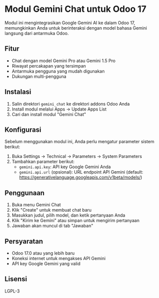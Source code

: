 # Modul Gemini Chat untuk Odoo 17

Modul ini mengintegrasikan Google Gemini AI ke dalam Odoo 17, memungkinkan Anda untuk berinteraksi dengan model bahasa Gemini langsung dari antarmuka Odoo.

## Fitur

- Chat dengan model Gemini Pro atau Gemini 1.5 Pro
- Riwayat percakapan yang tersimpan
- Antarmuka pengguna yang mudah digunakan
- Dukungan multi-pengguna

## Instalasi

1. Salin direktori `gemini_chat` ke direktori addons Odoo Anda
2. Install modul melalui Apps -> Update Apps List
3. Cari dan install modul "Gemini Chat"

## Konfigurasi

Sebelum menggunakan modul ini, Anda perlu mengatur parameter sistem berikut:

1. Buka Settings -> Technical -> Parameters -> System Parameters
2. Tambahkan parameter berikut:
   - `gemini.api.key`: API key Google Gemini Anda
   - `gemini.api.url` (opsional): URL endpoint API Gemini (default: https://generativelanguage.googleapis.com/v1beta/models/)

## Penggunaan

1. Buka menu Gemini Chat
2. Klik "Create" untuk membuat chat baru
3. Masukkan judul, pilih model, dan ketik pertanyaan Anda
4. Klik "Kirim ke Gemini" atau simpan untuk mengirim pertanyaan
5. Jawaban akan muncul di tab "Jawaban"

## Persyaratan

- Odoo 17.0 atau yang lebih baru
- Koneksi internet untuk mengakses API Gemini
- API key Google Gemini yang valid

## Lisensi

LGPL-3
